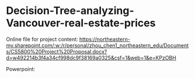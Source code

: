 # Decision-Tree-analyzing-Vancouver-real-estate-prices

Online file for project content:
https://northeastern-my.sharepoint.com/:w:/r/personal/zhou_chen1_northeastern_edu/Documents/CS5800%20Project%20Proposal.docx?d=w492214b3f4a34cf998dc9f38169a0325&csf=1&web=1&e=KPzOBH

Powerpoint:

